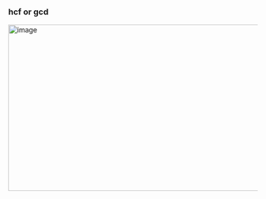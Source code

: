 ### hcf or gcd
<img width="764" height="337" alt="image" src="https://github.com/user-attachments/assets/01ac0757-2811-4b01-b4e5-edf6b4fee7a8" />
